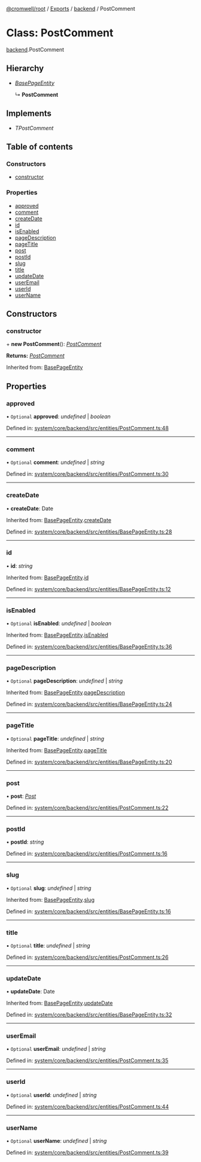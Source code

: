 [@cromwell/root](../README.md) / [Exports](../modules.md) / [backend](../modules/backend.md) / PostComment

# Class: PostComment

[backend](../modules/backend.md).PostComment

## Hierarchy

* [*BasePageEntity*](backend.basepageentity.md)

  ↳ **PostComment**

## Implements

* *TPostComment*

## Table of contents

### Constructors

- [constructor](backend.postcomment.md#constructor)

### Properties

- [approved](backend.postcomment.md#approved)
- [comment](backend.postcomment.md#comment)
- [createDate](backend.postcomment.md#createdate)
- [id](backend.postcomment.md#id)
- [isEnabled](backend.postcomment.md#isenabled)
- [pageDescription](backend.postcomment.md#pagedescription)
- [pageTitle](backend.postcomment.md#pagetitle)
- [post](backend.postcomment.md#post)
- [postId](backend.postcomment.md#postid)
- [slug](backend.postcomment.md#slug)
- [title](backend.postcomment.md#title)
- [updateDate](backend.postcomment.md#updatedate)
- [userEmail](backend.postcomment.md#useremail)
- [userId](backend.postcomment.md#userid)
- [userName](backend.postcomment.md#username)

## Constructors

### constructor

\+ **new PostComment**(): [*PostComment*](backend.postcomment.md)

**Returns:** [*PostComment*](backend.postcomment.md)

Inherited from: [BasePageEntity](backend.basepageentity.md)

## Properties

### approved

• `Optional` **approved**: *undefined* \| *boolean*

Defined in: [system/core/backend/src/entities/PostComment.ts:48](https://github.com/CromwellCMS/Cromwell/blob/8568c07/system/core/backend/src/entities/PostComment.ts#L48)

___

### comment

• `Optional` **comment**: *undefined* \| *string*

Defined in: [system/core/backend/src/entities/PostComment.ts:30](https://github.com/CromwellCMS/Cromwell/blob/8568c07/system/core/backend/src/entities/PostComment.ts#L30)

___

### createDate

• **createDate**: Date

Inherited from: [BasePageEntity](backend.basepageentity.md).[createDate](backend.basepageentity.md#createdate)

Defined in: [system/core/backend/src/entities/BasePageEntity.ts:28](https://github.com/CromwellCMS/Cromwell/blob/8568c07/system/core/backend/src/entities/BasePageEntity.ts#L28)

___

### id

• **id**: *string*

Inherited from: [BasePageEntity](backend.basepageentity.md).[id](backend.basepageentity.md#id)

Defined in: [system/core/backend/src/entities/BasePageEntity.ts:12](https://github.com/CromwellCMS/Cromwell/blob/8568c07/system/core/backend/src/entities/BasePageEntity.ts#L12)

___

### isEnabled

• `Optional` **isEnabled**: *undefined* \| *boolean*

Inherited from: [BasePageEntity](backend.basepageentity.md).[isEnabled](backend.basepageentity.md#isenabled)

Defined in: [system/core/backend/src/entities/BasePageEntity.ts:36](https://github.com/CromwellCMS/Cromwell/blob/8568c07/system/core/backend/src/entities/BasePageEntity.ts#L36)

___

### pageDescription

• `Optional` **pageDescription**: *undefined* \| *string*

Inherited from: [BasePageEntity](backend.basepageentity.md).[pageDescription](backend.basepageentity.md#pagedescription)

Defined in: [system/core/backend/src/entities/BasePageEntity.ts:24](https://github.com/CromwellCMS/Cromwell/blob/8568c07/system/core/backend/src/entities/BasePageEntity.ts#L24)

___

### pageTitle

• `Optional` **pageTitle**: *undefined* \| *string*

Inherited from: [BasePageEntity](backend.basepageentity.md).[pageTitle](backend.basepageentity.md#pagetitle)

Defined in: [system/core/backend/src/entities/BasePageEntity.ts:20](https://github.com/CromwellCMS/Cromwell/blob/8568c07/system/core/backend/src/entities/BasePageEntity.ts#L20)

___

### post

• **post**: [*Post*](backend.post.md)

Defined in: [system/core/backend/src/entities/PostComment.ts:22](https://github.com/CromwellCMS/Cromwell/blob/8568c07/system/core/backend/src/entities/PostComment.ts#L22)

___

### postId

• **postId**: *string*

Defined in: [system/core/backend/src/entities/PostComment.ts:16](https://github.com/CromwellCMS/Cromwell/blob/8568c07/system/core/backend/src/entities/PostComment.ts#L16)

___

### slug

• `Optional` **slug**: *undefined* \| *string*

Inherited from: [BasePageEntity](backend.basepageentity.md).[slug](backend.basepageentity.md#slug)

Defined in: [system/core/backend/src/entities/BasePageEntity.ts:16](https://github.com/CromwellCMS/Cromwell/blob/8568c07/system/core/backend/src/entities/BasePageEntity.ts#L16)

___

### title

• `Optional` **title**: *undefined* \| *string*

Defined in: [system/core/backend/src/entities/PostComment.ts:26](https://github.com/CromwellCMS/Cromwell/blob/8568c07/system/core/backend/src/entities/PostComment.ts#L26)

___

### updateDate

• **updateDate**: Date

Inherited from: [BasePageEntity](backend.basepageentity.md).[updateDate](backend.basepageentity.md#updatedate)

Defined in: [system/core/backend/src/entities/BasePageEntity.ts:32](https://github.com/CromwellCMS/Cromwell/blob/8568c07/system/core/backend/src/entities/BasePageEntity.ts#L32)

___

### userEmail

• `Optional` **userEmail**: *undefined* \| *string*

Defined in: [system/core/backend/src/entities/PostComment.ts:35](https://github.com/CromwellCMS/Cromwell/blob/8568c07/system/core/backend/src/entities/PostComment.ts#L35)

___

### userId

• `Optional` **userId**: *undefined* \| *string*

Defined in: [system/core/backend/src/entities/PostComment.ts:44](https://github.com/CromwellCMS/Cromwell/blob/8568c07/system/core/backend/src/entities/PostComment.ts#L44)

___

### userName

• `Optional` **userName**: *undefined* \| *string*

Defined in: [system/core/backend/src/entities/PostComment.ts:39](https://github.com/CromwellCMS/Cromwell/blob/8568c07/system/core/backend/src/entities/PostComment.ts#L39)
